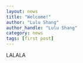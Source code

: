 ```yaml
---
layout: news
title: "Welcome!"
author: "Lulu Shang"
author_handle: "Lulu Shang"
category: news
tags: [first post]
---
```


LALALA
